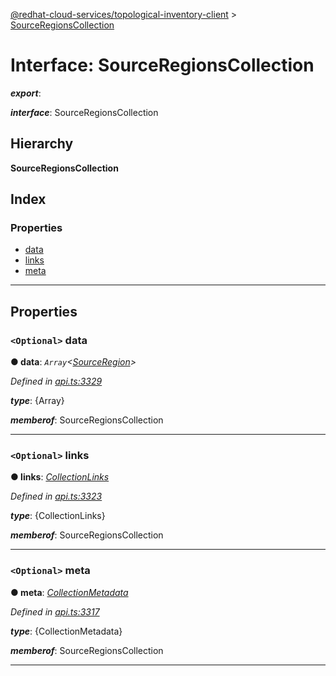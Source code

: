 [@redhat-cloud-services/topological-inventory-client](../README.md) > [SourceRegionsCollection](../interfaces/sourceregionscollection.md)

# Interface: SourceRegionsCollection

*__export__*: 

*__interface__*: SourceRegionsCollection

## Hierarchy

**SourceRegionsCollection**

## Index

### Properties

* [data](sourceregionscollection.md#data)
* [links](sourceregionscollection.md#links)
* [meta](sourceregionscollection.md#meta)

---

## Properties

<a id="data"></a>

### `<Optional>` data

**● data**: *`Array`<[SourceRegion](sourceregion.md)>*

*Defined in [api.ts:3329](https://github.com/karelhala/javascript-clients/blob/master/packages/topological-inventory/api.ts#L3329)*

*__type__*: {Array}

*__memberof__*: SourceRegionsCollection

___
<a id="links"></a>

### `<Optional>` links

**● links**: *[CollectionLinks](collectionlinks.md)*

*Defined in [api.ts:3323](https://github.com/karelhala/javascript-clients/blob/master/packages/topological-inventory/api.ts#L3323)*

*__type__*: {CollectionLinks}

*__memberof__*: SourceRegionsCollection

___
<a id="meta"></a>

### `<Optional>` meta

**● meta**: *[CollectionMetadata](collectionmetadata.md)*

*Defined in [api.ts:3317](https://github.com/karelhala/javascript-clients/blob/master/packages/topological-inventory/api.ts#L3317)*

*__type__*: {CollectionMetadata}

*__memberof__*: SourceRegionsCollection

___

